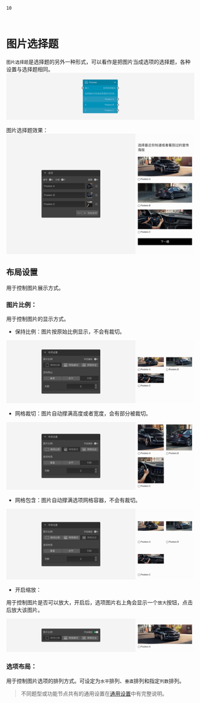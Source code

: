 ```index
10
```

```tag

```

```summary

```
# 图片选择题

`图片选择题`是选择题的另外一种形式，可以看作是把图片当成选项的选择题，各种设置与选择题相同。
<img src='../assets/questionnaireNodes/10picture/node.png'>

图片选择题效果：
<img src='../assets/questionnaireNodes/10picture/section.png'>

## 布局设置
用于控制图片展示方式。

### 图片比例：
用于控制图片的显示方式。

+ 保持比例：图片按原始比例显示，不会有裁切。

<img src='../assets/questionnaireNodes/10picture/none.png'>

+ 网格裁切：图片自动撑满高度或者宽度，会有部分被裁切。

<img src='../assets/questionnaireNodes/10picture/cover.png'>

+ 网格包含：图片自动撑满选项网格容器，不会有裁切。

<img src='../assets/questionnaireNodes/10picture/contain.png'>

+ 开启缩放：

用于控制图片是否可以放大，开启后，选项图片右上角会显示一个`放大`按钮，点击后放大该图片。

<img src='../assets/questionnaireNodes/10picture/zoom.png'>

### 选项布局：
用于控制图片选项的排列方式。可设定为`水平`排列、`垂直`排列和指定`列数`排列。

> 不同题型或功能节点共有的通用设置在[通用设置](../../11nodeSettings/concept.md)中有完整说明。